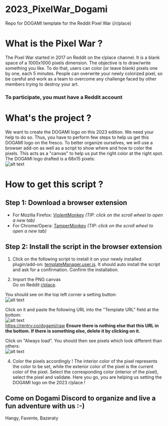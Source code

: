 # 2023_PixelWar_Dogami
Repo for DOGAMI template for the Reddit Pixel War (/r/place)

# What is the Pixel War ?
The Pixel War started in 2017 on Reddit on the r/place channel. It is a blank space of a 1000x1000 pixels dimension. The objective is to draw/write something you like. To do that, users can color (or leave blank) pixels one by one, each 5 minutes. People can overwrite your newly colorized pixel, so be careful and work as a team to overcome any challenge faced by other members trying to destroy your art.
### To participate, you must have a Reddit account

# What's the project ?
We want to create the DOGAMI logo on this 2023 edition. We need your help to do so. Thus, you have to perform few steps to help us get this DOGAMI logo on the fresco.
To better organize ourselves, we will use a browser add-on as well as a script to show where and how to color the pixels. This acts as a "canvas" to help us put the right color at the right spot. The DOGAMI logo drafted is a 68x15 pixels:  
![alt text](https://i.ibb.co/bsydZ0V/dogami-logo.png)

# How to get this script ?
## Step 1: Download a browser extension
* For Mozilla Firefox: [ViolentMonkey](https://addons.mozilla.org/en-US/firefox/addon/violentmonkey/) *(TIP: click on the scroll wheel to open a new tab)*
* For Chrome/Opera: [TamperMonkey](https://chrome.google.com/webstore/detail/tampermonkey/dhdgffkkebhmkfjojejmpbldmpobfkfo?hl=en) *(TIP: click on the scroll wheel to open a new tab)*

## Step 2: Install the script in the browser extension
1. Click on the following script to install it on your newly installed plugin/add-on: [templateManager.user.js](https://github.com/osuplace/templateManager/raw/main/dist/templateManager.user.js). It should auto install the script and ask for a confirmation. Confirm the installation.

2. Import the PNG canvas  
Go on Reddit [r/place](https://www.reddit.com/r/place/).  

You should see on the top left corner a setting button:  
![alt text](https://i.ibb.co/jHNCMBK/addon7.png)  

Click on it and paste the following URL into the "Template URL" field at the bottom:  
![alt text](https://i.ibb.co/3C4G6Jc/addon8.png)  
https://rentry.co/dogami/raw
**Ensure there is nothing else that this URL in the bottom. If there is something else, delete it by clicking on it.**  

Click on "Always load". You should then see pixels which look different than others:  
![alt text](https://i.ibb.co/hD2vSZ9/addon9.png)  
 
4. Color the pixels accordingly !
The interior color of the pixel represents the color to be set, while the exterior color of the pixel is the current color of the pixel. Select the corresponding color (interior of the pixel), select the pixel and validate. Here you go, you are helping us setting the DOGAMI logo on the 2023 r/place !


## Come on Dogami Discord to organize and live a fun adventure with us :-)
Hangy, Favente, Bazeraty
